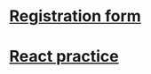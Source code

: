 # [Registration form](https://github.com/LigaV123/Frontend_Basics/tree/main/registration_form)

# [React practice](https://github.com/LigaV123/Frontend_Basics/tree/main/react_practice)
